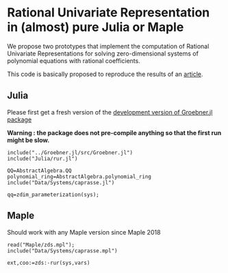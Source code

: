 # Rational Univariate Representation in (almost) pure Julia or Maple

We propose two prototypes that implement the computation of Rational Univariate Representations for solving zero-dimensional systems of polynomial equations with rational coefficients.

This code is basically proposed to reproduce the results of an [article](Article/RUR.pdf).

## Julia 

Please first get a fresh version of the [development version of Groebner.jl package](https://github.com/sumiya11/Groebner.jl)

**Warning : the package does not pre-compile anything so that the first run might be slow.**

 ```
include("../Groebner.jl/src/Groebner.jl")
include("Julia/rur.jl")

QQ=AbstractAlgebra.QQ
polynomial_ring=AbstractAlgebra.polynomial_ring
include("Data/Systems/caprasse.jl")

qq=zdim_parameterization(sys);
 ```

## Maple
Should work with any Maple version since Maple 2018


 ```
read("Maple/zds.mpl");
include("Data/Systems/caprasse.mpl")

ext,coo:=zds:-rur(sys,vars)
 ```
